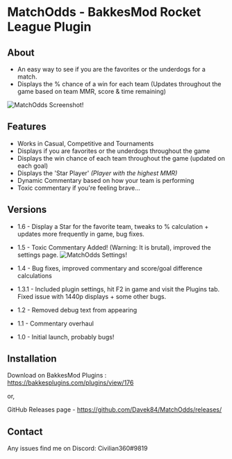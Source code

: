 # MatchOdds - BakkesMod Rocket League Plugin
## About
- An easy way to see if you are the favorites or the underdogs for a match.
- Displays the % chance of a win for each team (Updates throughout the game based on team MMR, score & time remaining)

![MatchOdds Screenshot!](https://i.imgur.com/V9bHACK.png "MatchOdds Screenshot")

## Features
- Works in Casual, Competitive and Tournaments
- Displays if you are favorites or the underdogs throughout the game
- Displays the win chance of each team throughout the game (updated on each goal)
- Displays the 'Star Player' _(Player with the highest MMR)_
- Dynamic Commentary based on how your team is performing
- Toxic commentary if you're feeling brave...

## Versions
- 1.6 - Display a Star for the favorite team, tweaks to % calculation + updates more frequently in game, bug fixes.
- 1.5 - Toxic Commentary Added! (Warning: It is brutal), improved the settings page.
![MatchOdds Settings!](https://i.imgur.com/DNrhdGm.png "MatchOdds Settingst")

- 1.4 - Bug fixes, improved commentary and score/goal difference calculations
- 1.3.1 - Included plugin settings, hit F2 in game and visit the Plugins tab. Fixed issue with 1440p displays + some other bugs.
- 1.2 - Removed debug text from appearing
- 1.1 - Commentary overhaul
- 1.0 - Initial launch, probably bugs!

## Installation
Download on BakkesMod Plugins : https://bakkesplugins.com/plugins/view/176

or,

GitHub Releases page - https://github.com/Davek84/MatchOdds/releases/

## Contact
Any issues find me on Discord: Civilian360#9819
